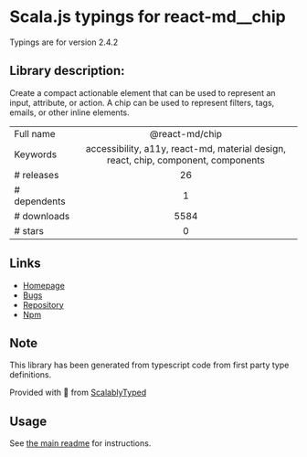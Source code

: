 
# Scala.js typings for react-md__chip

Typings are for version 2.4.2

## Library description:
Create a compact actionable element that can be used to represent an input, attribute, or action. A chip can be used to represent filters, tags, emails, or other inline elements.

|                    |                 |
| ------------------ | :-------------: |
| Full name          | @react-md/chip |
| Keywords           | accessibility, a11y, react-md, material design, react, chip, component, components |
| # releases         | 26 |
| # dependents       | 1 |
| # downloads        | 5584 |
| # stars            | 0 |

## Links
- [Homepage](https://react-md.dev/packages/chip/demos)
- [Bugs](https://github.com/mlaursen/react-md/issues)
- [Repository](https://github.com/mlaursen/react-md)
- [Npm](https://www.npmjs.com/package/%40react-md%2Fchip)
    


## Note
This library has been generated from typescript code from first party type definitions.

Provided with :purple_heart: from [ScalablyTyped](https://github.com/oyvindberg/ScalablyTyped)

## Usage
See [the main readme](../../readme.md) for instructions.


